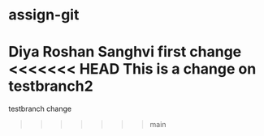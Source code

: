 # assign-git
Diya Roshan Sanghvi 
first change
<<<<<<< HEAD
This is a change on testbranch2
=======
testbranch change
>>>>>>> main
